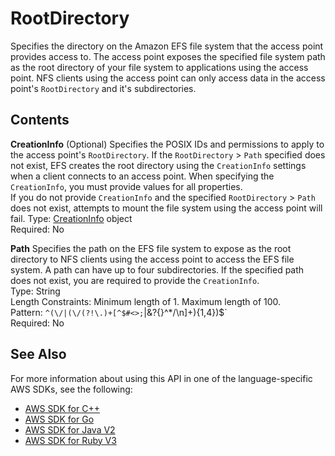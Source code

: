 # RootDirectory<a name="API_RootDirectory"></a>

Specifies the directory on the Amazon EFS file system that the access point provides access to\. The access point exposes the specified file system path as the root directory of your file system to applications using the access point\. NFS clients using the access point can only access data in the access point's `RootDirectory` and it's subdirectories\.

## Contents<a name="API_RootDirectory_Contents"></a>

 **CreationInfo**   <a name="efs-Type-RootDirectory-CreationInfo"></a>
\(Optional\) Specifies the POSIX IDs and permissions to apply to the access point's `RootDirectory`\. If the `RootDirectory` > `Path` specified does not exist, EFS creates the root directory using the `CreationInfo` settings when a client connects to an access point\. When specifying the `CreationInfo`, you must provide values for all properties\.   
If you do not provide `CreationInfo` and the specified `RootDirectory` > `Path` does not exist, attempts to mount the file system using the access point will fail\.
Type: [CreationInfo](API_CreationInfo.md) object  
Required: No

 **Path**   <a name="efs-Type-RootDirectory-Path"></a>
Specifies the path on the EFS file system to expose as the root directory to NFS clients using the access point to access the EFS file system\. A path can have up to four subdirectories\. If the specified path does not exist, you are required to provide the `CreationInfo`\.  
Type: String  
Length Constraints: Minimum length of 1\. Maximum length of 100\.  
Pattern: `^(\/|(\/(?!\.)+[^$#<>;`|&?{}^*/\n]+){1,4})$`   
Required: No

## See Also<a name="API_RootDirectory_SeeAlso"></a>

For more information about using this API in one of the language\-specific AWS SDKs, see the following:
+  [AWS SDK for C\+\+](https://docs.aws.amazon.com/goto/SdkForCpp/elasticfilesystem-2015-02-01/RootDirectory) 
+  [AWS SDK for Go](https://docs.aws.amazon.com/goto/SdkForGoV1/elasticfilesystem-2015-02-01/RootDirectory) 
+  [AWS SDK for Java V2](https://docs.aws.amazon.com/goto/SdkForJavaV2/elasticfilesystem-2015-02-01/RootDirectory) 
+  [AWS SDK for Ruby V3](https://docs.aws.amazon.com/goto/SdkForRubyV3/elasticfilesystem-2015-02-01/RootDirectory) 
